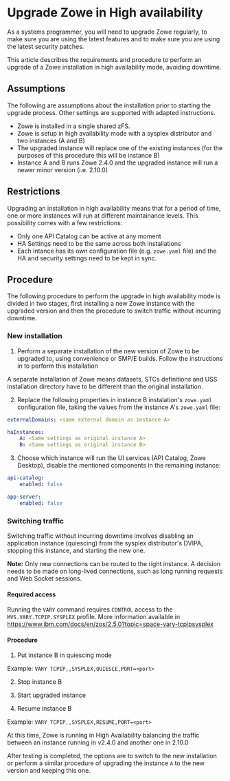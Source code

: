 # Upgrade Zowe in High availability

As a systems programmer, you will need to upgrade Zowe regularly, to make sure you are using the latest features and to make sure you are using the latest security patches.

This article describes the requirements and procedure to perform an upgrade of a Zowe installation in high availability mode, avoiding downtime.

## Assumptions

The following are assumptions about the installation prior to starting the upgrade process. Other settings are supported with adapted instructions.

- Zowe is installed in a single shared zFS.
- Zowe is setup in high availability mode with a sysplex distributor and two instances (A and B)
- The upgraded instance will replace one of the existing instances (for the purposes of this procedure this will be instance B)
- Instance A and B runs Zowe 2.4.0 and the upgraded instance will run a newer minor version (i.e. 2.10.0)

## Restrictions

Upgrading an installation in high availability means that for a period of time, one or more instances will run at different maintainance levels. This possibility comes with a few restrictions:

- Only one API Catalog can be active at any moment
- HA Settings need to be the same across both installations
- Each intance has its own configuration file (e.g. `zowe.yaml` file) and the HA and security settings need to be kept in sync.

## Procedure

The following procedure to perform the upgrade in high availability mode is divided in two stages, first installing a new Zowe instance with the upgraded version and then the procedure to switch traffic without incurring downtime.

### New installation

1. Perform a separate installation of the new version of Zowe to be upgraded to, using convenience or SMP/E builds. Follow the instructions in <!-- TODO link to existing installation process --> to perform this installation

A separate installation of Zowe means datasets, STCs definitions and USS installation directory have to be different than the original installation.

2. Replace the following properties in instance B instalation's `zowe.yaml` configuration file, taking the values from the instance A's `zowe.yaml` file:

```yaml
externalDomains: <same external domain as instance A>

haInstances:
    A: <Same settings as original instance A>
    B: <Same settings as original instance B>
```

3. Choose which instance will run the UI services (API Catalog, Zowe Desktop), disable the mentioned components in the remaining instance:

```yaml
api-catalog:
    enabled: false

app-server:
    enabled: false
```

### Switching traffic

Switching traffic without incurring downtime involves disabling an application instance (quiescing) from the sysplex distributor's DVIPA, stopping this instance, and starting the new one. <!-- TODO: try what happens when the new instance finally starts, is it automatically resuming traffic? or does it wait for the manual resume command -->

**Note:** Only new connections can be routed to the right instance. A decision needs to be made on long-lived connections, such as long running requests and Web Socket sessions.

#### Required access

Running the `VARY` command requires `CONTROL` access to the `MVS.VARY.TCPIP.SYSPLEX` profile.
More information available in <https://www.ibm.com/docs/en/zos/2.5.0?topic=space-vary-tcpipsysplex>

#### Procedure

<!-- TODO link to existing IBM article about the VARY command, explicitly state which access is required in order to run such commands -->

1. Put instance B in quiescing mode

Example:
`VARY TCPIP,,SYSPLEX,QUIESCE,PORT=<port>`

2. Stop instance B
   
3. Start upgraded instance
   
4. Resume instance B

Example:
`VARY TCPIP,,SYSPLEX,RESUME,PORT=<port>`

At this time, Zowe is running in High Availability balancing the traffic between an instance running in v2.4.0 and another one in 2.10.0

After testing is completed, the options are to switch to the new installation or perform a similar procedure of upgrading the instance `A` to the new version and keeping this one.

